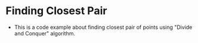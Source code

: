 # Finding Closest Pair

- This is a code example about finding closest pair of points using "Divide and Conquer" algorithm.
